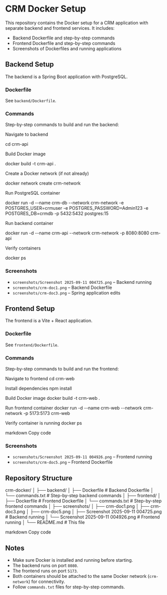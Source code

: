 # CRM Docker Setup

This repository contains the Docker setup for a CRM application with separate backend and frontend services. It includes:

- Backend Dockerfile and step-by-step commands
- Frontend Dockerfile and step-by-step commands
- Screenshots of Dockerfiles and running applications

## Backend Setup

The backend is a Spring Boot application with PostgreSQL.

### Dockerfile
See `backend/Dockerfile`.

### Commands
Step-by-step commands to build and run the backend:

Navigate to backend

cd crm-api

Build Docker image

docker build -t crm-api .

Create a Docker network (if not already)

docker network create crm-network

Run PostgreSQL container

docker run -d --name crm-db --network crm-network
-e POSTGRES_USER=crmuser
-e POSTGRES_PASSWORD=Admin123
-e POSTGRES_DB=crmdb
-p 5432:5432
postgres:15

Run backend container

docker run -d --name crm-api --network crm-network -p 8080:8080 crm-api

Verify containers

docker ps


### Screenshots
- `screenshots/Screenshot 2025-09-11 004725.png` – Backend running
- `screenshots/crm-doc1.png` – Backend Dockerfile
- `screenshots/crm-doc3.png` – Spring application edits

## Frontend Setup

The frontend is a Vite + React application.

### Dockerfile
See `frontend/Dockerfile`.

### Commands
Step-by-step commands to build and run the frontend:

Navigate to frontend
cd crm-web

Install dependencies
npm install

Build Docker image
docker build -t crm-web .

Run frontend container
docker run -d --name crm-web --network crm-network -p 5173:5173 crm-web

Verify container is running
docker ps

markdown
Copy code

### Screenshots
- `screenshots/Screenshot 2025-09-11 004926.png` – Frontend running
- `screenshots/crm-doc5.png` – Frontend Dockerfile


## Repository Structure

crm-docker/
│
├── backend/
│ ├── Dockerfile # Backend Dockerfile
│ └── commands.txt # Step-by-step backend commands
│
├── frontend/
│ ├── Dockerfile # Frontend Dockerfile
│ └── commands.txt # Step-by-step frontend commands
│
├── screenshots/
│ ├── crm-doc1.png
│ ├── crm-doc3.png
│ ├── crm-doc5.png
│ ├── Screenshot 2025-09-11 004725.png # Backend running
│ └── Screenshot 2025-09-11 004926.png # Frontend running
│
└── README.md # This file

markdown
Copy code

## Notes
- Make sure Docker is installed and running before starting.
- The backend runs on port `8080`.
- The frontend runs on port `5173`.
- Both containers should be attached to the same Docker network (`crm-network`) for connectivity.
- Follow `commands.txt` files for step-by-step commands.


